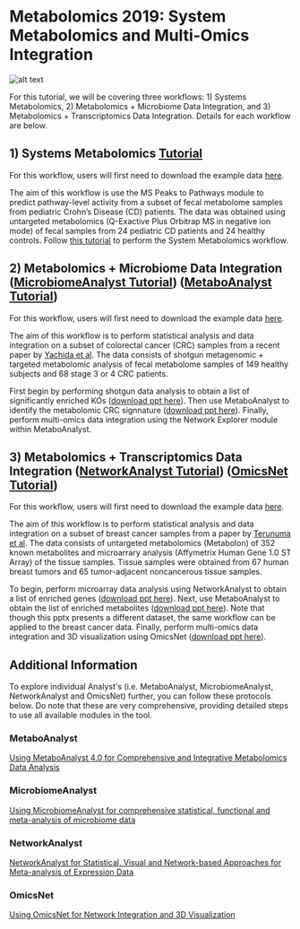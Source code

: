 # Metabolomics 2019: System Metabolomics and Multi-Omics Integration

![alt text](https://github.com/xia-lab/Metabolomics2019/blob/master/metabolomics2019.png)

For this tutorial, we will be covering three workflows: 1) Systems Metabolomics, 2) Metabolomics + Microbiome Data Integration, and 3) Metabolomics + Transcriptomics Data Integration. Details for each workflow are below.

## 1) Systems Metabolomics [Tutorial](https://github.com/xia-lab/Metabolomics2019/blob/master/systems_metabolomics_metaboanalyst.pptx)

For this workflow, users will first need to download the example data [here](https://github.com/xia-lab/Metabolomics2019/blob/master/ibd_data_june23.zip).

The aim of this workflow is use the MS Peaks to Pathways module to predict pathway-level activity from a subset of fecal metabolome samples from pediatric Crohn’s Disease (CD) patients. The data was obtained using untargeted metabolomics (Q-Exactive Plus Orbitrap MS in negative ion mode) of fecal samples from 24 pediatric CD patients and 24 healthy controls. Follow [this tutorial](https://github.com/xia-lab/Metabolomics2019/blob/master/systems_metabolomics_metaboanalyst.pptx) to perform the System Metabolomics workflow.

## 2) Metabolomics + Microbiome Data Integration ([MicrobiomeAnalyst Tutorial](https://github.com/xia-lab/Metabolomics2019/blob/master/SDP_microbiomeanalyst.pptx)) ([MetaboAnalyst Tutorial](https://github.com/xia-lab/Metabolomics2019/blob/master/targeted_metabolomics_metaboanalyst.pptx))

For this workflow, users will first need to download the example data [here](https://github.com/xia-lab/Metabolomics2019/blob/master/crc_data_june23.zip).

The aim of this workflow is to perform statistical analysis and data integration on a subset of colorectal cancer (CRC) samples from a recent paper by [Yachida et al](https://www.nature.com/articles/s41591-019-0458-7). The data consists of shotgun metagenomic + targeted metabolomic analysis of fecal metabolome samples of 149 healthy subjects and 68 stage 3 or 4 CRC patients. 

First begin by performing shotgun data analysis to obtain a list of significantly enriched KOs ([download ppt here](https://github.com/xia-lab/Metabolomics2019/blob/master/SDP_microbiomeanalyst.pptx)). Then use MetaboAnalyst to identify the metabolomic CRC signnature ([download ppt here](https://github.com/xia-lab/Metabolomics2019/blob/master/targeted_metabolomics_metaboanalyst.pptx)). Finally, perform multi-omics data integration using the Network Explorer module within MetaboAnalyst.

## 3) Metabolomics + Transcriptomics Data Integration ([NetworkAnalyst Tutorial](https://github.com/xia-lab/Metabolomics2019/blob/master/transcriptomics_networkanalyst.pptx)) ([OmicsNet Tutorial](https://github.com/xia-lab/Metabolomics2019/blob/master/using_omicsnet.pptx))

For this workflow, users will first need to download the example data [here](https://github.com/xia-lab/Metabolomics2019/blob/master/breast_cancer.zip).

The aim of this workflow is to perform statistical analysis and data integration on a subset of breast cancer samples from a paper by [Terunuma et al](https://www.ncbi.nlm.nih.gov/pubmed/24316975). The data consists of untargeted metabolomics (Metabolon) of 352 known metabolites and microarrary analysis (Affymetrix Human Gene 1.0 ST Array) of the tissue samples. Tissue samples were obtained from 67 human breast tumors and 65 tumor-adjacent noncancerous tissue samples.

To begin, perform microarray data analysis using NetworkAnalyst to obtain a list of enriched genes ([download ppt here](https://github.com/xia-lab/Metabolomics2019/blob/master/transcriptomics_networkanalyst.pptx)). Next, use MetaboAnalyst to obtain the list of enriched metabolites ([download ppt here](https://github.com/xia-lab/Metabolomics2019/blob/master/targeted_metabolomics_metaboanalyst.pptx)). Note that though this pptx presents a different dataset, the same workflow can be applied to the breast cancer data. Finally, perform multi-omics data integration and 3D visualization using OmicsNet ([download ppt here](https://github.com/xia-lab/Metabolomics2019/blob/master/using_omicsnet.pptx)).

## Additional Information

To explore individual Analyst's (i.e. MetaboAnalyst, MicrobiomeAnalyst, NetworkAnalyst and OmicsNet) further, you can follow these protocols below. Do note that these are very comprehensive, providing detailed steps to use all available modules in the tool. 

### MetaboAnalyst
[Using MetaboAnalyst 4.0 for Comprehensive and Integrative Metabolomics Data Analysis](https://www.dropbox.com/s/vsmcmvsup85h55u/CPBI_MetaboAnalyst_2019.pdf?dl=0)

### MicrobiomeAnalyst
[Using MicrobiomeAnalyst for comprehensive statistical, functional and meta-analysis of microbiome data](https://www.dropbox.com/s/025wp5p1aelc45f/MicrobiomeAnalyst_Nat_Prot_all_in_one.pdf?dl=0)

### NetworkAnalyst
[NetworkAnalyst for Statistical, Visual and Network-based Approaches for Meta-analysis of Expression Data](https://www.ncbi.nlm.nih.gov/pubmed/25950236)

### OmicsNet
[Using OmicsNet for Network Integration and 3D Visualization](https://currentprotocols.onlinelibrary.wiley.com/doi/epdf/10.1002/cpbi.69)

